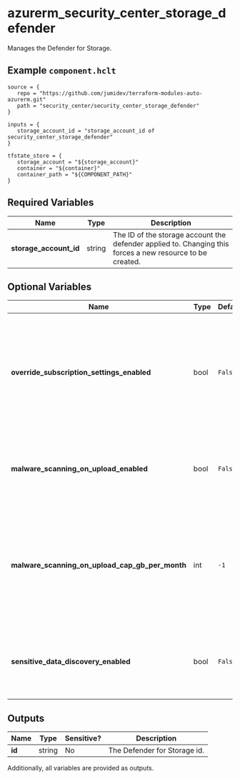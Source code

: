 # azurerm_security_center_storage_defender

Manages the Defender for Storage.

## Example `component.hclt`

```hcl
source = {
   repo = "https://github.com/jumidev/terraform-modules-auto-azurerm.git" 
   path = "security_center/security_center_storage_defender" 
}

inputs = {
   storage_account_id = "storage_account_id of security_center_storage_defender" 
}

tfstate_store = {
   storage_account = "${storage_account}" 
   container = "${container}" 
   container_path = "${COMPONENT_PATH}" 
}

```

## Required Variables

| Name | Type |  Description |
| ---- | --------- |  ----------- |
| **storage_account_id** | string |  The ID of the storage account the defender applied to. Changing this forces a new resource to be created. | 

## Optional Variables

| Name | Type |  Default  |  Description |
| ---- | --------- |  ----------- | ----------- |
| **override_subscription_settings_enabled** | bool |  `False`  |  Whether the settings defined for this storage account should override the settings defined for the subscription. Defaults to `false`. | 
| **malware_scanning_on_upload_enabled** | bool |  `False`  |  Whether On Upload malware scanning should be enabled. Defaults to `false`. | 
| **malware_scanning_on_upload_cap_gb_per_month** | int |  `-1`  |  The max GB to be scanned per Month. Must be `-1` or above `0`. Omit this property or set to `-1` if no capping is needed. Defaults to `-1`. | 
| **sensitive_data_discovery_enabled** | bool |  `False`  |  Whether Sensitive Data Discovery should be enabled. Defaults to `false`. | 



## Outputs

| Name | Type | Sensitive? | Description |
| ---- | ---- | --------- | --------- |
| **id** | string | No  | The Defender for Storage id. | 

Additionally, all variables are provided as outputs.
